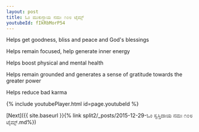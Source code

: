 ```yaml
---
layout: post
title: ಓಂ ಮುಕುನ್ದಾಯ ನಮಃ ೧೦೮ ಟೈಮ್ಸ್
youtubeId: fIkRbMorP54
---
```

 
 
Helps get goodness, bliss and peace and God's blessings
 
Helps remain focused, help generate inner energy 
 
Helps boost physical and mental health 
 
Helps remain grounded and generates a sense of gratitude towards the greater power 
 
Helps reduce bad karma
 
 
 
 


{% include youtubePlayer.html id=page.youtubeId %}
 
[Next]({{ site.baseurl }}{% link  split2/_posts/2015-12-29-ಓಂ ಸ್ವಸ್ತಿದಾಯ ನಮಃ ೧೦೮ ಟೈಮ್ಸ್.md%})
 
